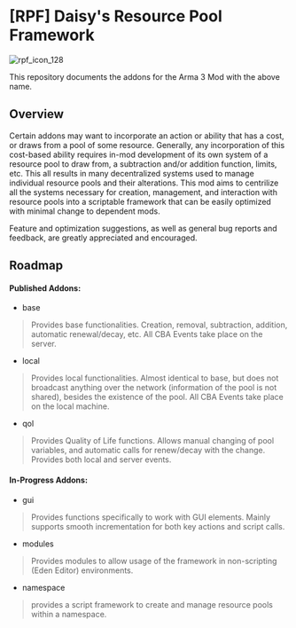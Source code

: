 # [RPF] Daisy's Resource Pool Framework 

![rpf_icon_128](https://github.com/Anderanged/Daisys-ResourcePool-Framework/assets/92063434/fc885392-e5a0-422b-8238-9041e78252a8)

This repository documents the addons for the Arma 3 Mod with the above name. 

## Overview

Certain addons may want to incorporate an action or ability that has a cost, or draws from a pool of some resource. Generally, any incorporation of this cost-based ability requires in-mod development of its own system of a resource pool to draw from, a subtraction and/or addition function, limits, etc. This all results in many decentralized systems used to manage individual resource pools and their alterations. This mod aims to centrilize all the systems necessary for creation, management, and interaction with resource pools into a scriptable framework that can be easily optimized with minimal change to dependent mods.

Feature and optimization suggestions, as well as general bug reports and feedback, are greatly appreciated and encouraged. 

## Roadmap

#### Published Addons:

- base
> Provides base functionalities. Creation, removal, subtraction, addition, automatic renewal/decay, etc. All CBA Events take place on the server.
- local
> Provides local functionalities. Almost identical to base, but does not broadcast anything over the network (information of the pool is not shared), besides the existence of the pool. All CBA Events take place on the local machine.
- qol
> Provides Quality of Life functions. Allows manual changing of pool variables, and automatic calls for renew/decay with the change. Provides both local and server events.

#### In-Progress Addons:

- gui
> Provides functions specifically to work with GUI elements. Mainly supports smooth incrementation for both key actions and script calls.
- modules
> Provides modules to allow usage of the framework in non-scripting (Eden Editor) environments.
- namespace
> provides a script framework to create and manage resource pools within a namespace.

